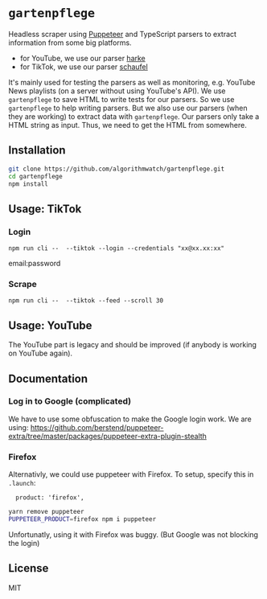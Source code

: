 # `gartenpflege`

Headless scraper using [Puppeteer](https://github.com/puppeteer/puppeteer) and TypeScript parsers to extract information from some big platforms.

- for YouTube, we use our parser [harke](https://github.com/algorithmwatch/harke)
- for TikTok, we use our parser [schaufel](https://github.com/algorithmwatch/schaufel)

It's mainly used for testing the parsers as well as monitoring, e.g. YouTube News playlists (on a server without using YouTube's API).
We use `gartenpflege` to save HTML to write tests for our parsers.
So we use `gartenpflege` to help writing parsers.
But we also use our parsers (when they are working) to extract data with `gartenpflege`.
Our parsers only take a HTML string as input.
Thus, we need to get the HTML from somewhere.

## Installation

```bash
git clone https://github.com/algorithmwatch/gartenpflege.git
cd gartenpflege
npm install
```

## Usage: TikTok

### Login

```
npm run cli --  --tiktok --login --credentials "xx@xx.xx:xx"
```

email:password

### Scrape

```
npm run cli --  --tiktok --feed --scroll 30
```

## Usage: YouTube

The YouTube part is legacy and should be improved (if anybody is working on YouTube again).

## Documentation

### Log in to Google (complicated)

We have to use some obfuscation to make the Google login work.
We are using: <https://github.com/berstend/puppeteer-extra/tree/master/packages/puppeteer-extra-plugin-stealth>

### Firefox

Alternativly, we could use puppeteer with Firefox.
To setup, specify this in `.launch`:

```
  product: 'firefox',
```

```bash
yarn remove puppeteer
PUPPETEER_PRODUCT=firefox npm i puppeteer
```

Unfortunatly, using it with Firefox was buggy. (But Google was not blocking the login)

## License

MIT
